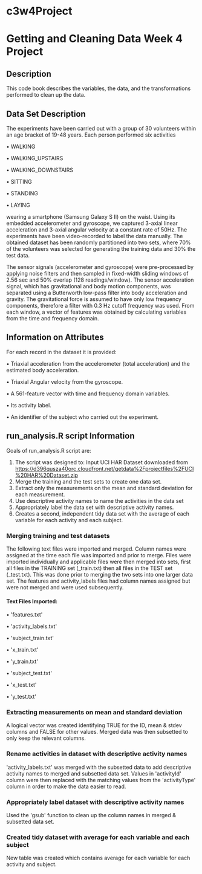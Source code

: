 # c3w4Project
# Getting and Cleaning Data Week 4 Project
## Description 
This code book describes the variables, the data, and the transformations performed to clean up the data.
## Data Set Description
The experiments have been carried out with a group of 30 volunteers within an age bracket of 19-48 years. Each person performed six activities 

•	WALKING 

•	WALKING_UPSTAIRS 

•	WALKING_DOWNSTAIRS 

•	SITTING 

•	STANDING 

•	LAYING 

wearing a smartphone (Samsung Galaxy S II) on the waist. Using its embedded accelerometer and gyroscope, we captured 3-axial linear acceleration and 3-axial angular velocity at a constant rate of 50Hz. The experiments have been video-recorded to label the data manually. The obtained dataset has been randomly partitioned into two sets, where 70% of the volunteers was selected for generating the training data and 30% the test data.

The sensor signals (accelerometer and gyroscope) were pre-processed by applying noise filters and then sampled in fixed-width sliding windows of 2.56 sec and 50% overlap (128 readings/window). The sensor acceleration signal, which has gravitational and body motion components, was separated using a Butterworth low-pass filter into body acceleration and gravity. The gravitational force is assumed to have only low frequency components, therefore a filter with 0.3 Hz cutoff frequency was used. From each window, a vector of features was obtained by calculating variables from the time and frequency domain.

## Information on Attributes 
For each record in the dataset it is provided:

•	Triaxial acceleration from the accelerometer (total acceleration) and the estimated body acceleration.

•	Triaxial Angular velocity from the gyroscope.

•	A 561-feature vector with time and frequency domain variables.

•	Its activity label.

•	An identifier of the subject who carried out the experiment.

## run_analysis.R script Information
Goals of run_analysis.R script are:
1. The script was designed to: Input UCI HAR Dataset downloaded from https://d396qusza40orc.cloudfront.net/getdata%2Fprojectfiles%2FUCI%20HAR%20Dataset.zip 
1. Merge the training and the test sets to create one data set. 
1. Extract only the measurements on the mean and standard deviation for each measurement. 
1. Use descriptive activity names to name the activities in the data set 
1. Appropriately label the data set with descriptive activity names.
1. Creates a second, independent tidy data set with the average of each variable for each activity and each subject.

### Merging training and test datasets
The following text files were imported and merged. Column names were assigned at the time each file was imported and prior to merge. Files were imported individually and applicable files were then merged into sets, first all files in the TRAINING set (_train.txt) then all files in the TEST set (_test.txt). This was done prior to merging the two sets into one larger data set. The features and activity_labels files had column names assigned but were not merged and were used subsequently.

#### Text Files Imported:

•	'features.txt'

•	'activity_labels.txt'

•	'subject_train.txt'

•	'x_train.txt'

•	'y_train.txt'

•	'subject_test.txt'

•	'x_test.txt'

•	'y_test.txt'

### Extracting measurements on mean and standard deviation 
A logical vector was created identifying TRUE for the ID, mean & stdev columns and FALSE for other values. Merged data was then subsetted to only keep the relevant columns.

### Rename activities in dataset with descriptive activity names
'activity_labels.txt' was merged with the subsetted data to add descriptive activity names to merged and subsetted data set. Values in 'activityId' column were then replaced with the matching values from the 'activityType' column in order to make the data easier to read.
### Appropriately label dataset with descriptive activity names
Used the 'gsub' function to clean up the column names in merged & subsetted data set. 
### Created tidy dataset with average for each variable and each subject
New table was created which contains average for each variable for each activity and subject.

